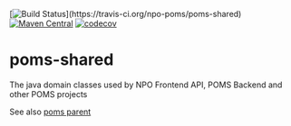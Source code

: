 [![Build Status](https://travis-ci.org/npo-poms/poms-shared.svg?)](https://travis-ci.org/npo-poms/poms-shared)
[![Maven Central](https://img.shields.io/maven-central/v/nl.vpro.poms/poms-shared.svg?label=Maven%20Central)](https://search.maven.org/search?q=g:%22nl.vpro.poms%22%20OR%20g:%22nl.vpro.media%22%20OR%20g:%22nl.vpro.api%22)
[![codecov](https://codecov.io/gh/npo-poms/poms-shared/branch/master/graph/badge.svg)](https://codecov.io/gh/npo-poms/poms-shared)


# poms-shared
The java domain classes used by NPO Frontend API, POMS Backend and other POMS projects

See also [poms parent](https://github.com/npo-poms/poms-parent)

